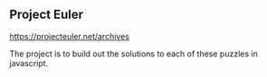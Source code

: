 ## Project Euler
https://projecteuler.net/archives

The project is to build out the solutions to each of these
puzzles in javascript.
